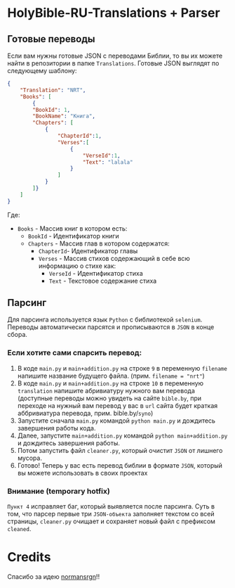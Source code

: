 # HolyBible-RU-Translations + Parser

## Готовые переводы

Если вам нужны готовые JSON с переводами Библии, то вы их можете найти в репозитории в папке `Translations`. Готовые JSON выглядят по следующему шаблону:


```json 
{
    "Translation": "NRT",
    "Books": [
        {
        "BookId": 1,
        "BookName": "Книга",
        "Chapters": [
            {
                "ChapterId":1,
                "Verses":[
                    {
                        "VerseId":1,
                        "Text": "lalala"
                    }
                ]
            }
        ]}
    ]
}
```

Где:
- `Books` - Массив книг в котором есть:
    -   `BookId` - Идентификатор книги
    -    `Chapters` - Массив глав в котором содержатся:
            -   `ChapterId`- Идентификатор главы
            -   `Verses` - Массив стихов содержающий в себе всю информацию о стихе как:
                - `VerseId` - Идентификатор стиха
                - `Text` - Текстовое содержание стиха

## Парсинг

Для парсинга используется язык `Python` с библиотекой `selenium`. Переводы автоматически парсятся и прописываются в `JSON` в конце сбора.

### Если хотите сами спарсить перевод:
1. В коде `main.py` и `main+addition.py` на строке `9` в переменную `filename` напишите название будущего файла. (прим. `filename = "nrt"`)
2. В коде `main.py` и `main+addition.py` на строке `10` в переменную `translation` напишите абривиатуру нужного вам перевода (доступные переводы можно увидеть на сайте `bible.by`, при переходе на нужный вам перевод у вас в `url` сайта будет краткая аббривиатура перевода, прим. bible.by/`syno`)
2. Запустите сначала `main.py` командой `python main.py` и дождитесь завершения работы кода.
3. Далее, запустите `main+addition.py` командой `python main+addition.py` и дождитесь завершения работы.
4. Потом запустить файл `cleaner.py`, который очистит `JSON` от лишнего мусора.
4. Готово! Теперь у вас есть перевод библии в формате `JSON`, который вы можете использовать в своих проектах

### Внимание (temporary hotfix)
`Пункт 4` исправляет баг, который выявляется после парсинга. Суть в том, что парсер первые три `JSON-объекта` заполняет текстом со всей страницы, `cleaner.py` очищает и сохраняет новый файл с префиксом `cleaned`.


# Credits

Спасибо за идею [normansrgn](https://github.com/normansrgn)!!